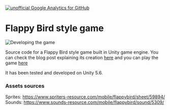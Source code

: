 [![unofficial Google Analytics for GitHub](https://gaforgithub.azurewebsites.net/api?repo=FlappyBirdStyleGame)](https://github.com/dgkanatsios/gaforgithub)

# Flappy Bird style game

![Developing the game](https://dgkanatsios.files.wordpress.com/2014/07/image_0d2036fe.png)

Source code for a Flappy Bird style game built in Unity game engine. You can check the blog post explaining its creation [here](http://dgkanatsios.com/2014/07/02/a-flappy-bird-clone-in-unity-source-code-included-3/) and you can play the game [here](http://unitysamples.azurewebsites.net/flappybirdclone.html)

It has been tested and developed on Unity 5.6.

### Assets sources
Sprites: https://www.spriters-resource.com/mobile/flappybird/sheet/59894/
Sounds: https://www.sounds-resource.com/mobile/flappybird/sound/5309/
